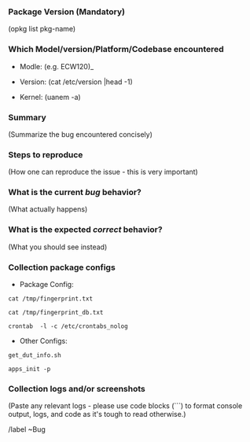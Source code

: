### Package Version (Mandatory)

(opkg list pkg-name)

### Which Model/version/Platform/Codebase encountered

- Modle: (e.g. ECW120)_

- Version: (cat /etc/version |head -1)

- Kernel: (uanem -a)

### Summary

(Summarize the bug encountered concisely)

### Steps to reproduce

(How one can reproduce the issue - this is very important)

### What is the current *bug* behavior?

(What actually happens)

### What is the expected *correct* behavior?

(What you should see instead)

### Collection package configs

- Package Config:
```  
cat /tmp/fingerprint.txt
```  

```
cat /tmp/fingerprint_db.txt  
```

```
crontab  -l -c /etc/crontabs_nolog
```

- Other Configs:
```
get_dut_info.sh  
```

```
apps_init -p 
```

### Collection logs and/or screenshots

(Paste any relevant logs - please use code blocks (```) to format console output,
logs, and code as it's tough to read otherwise.)


/label ~Bug

